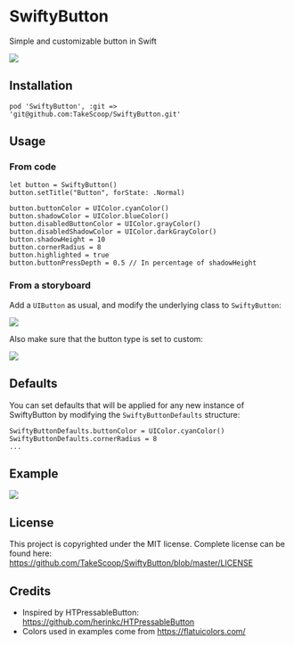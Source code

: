 SwiftyButton
============

Simple and customizable button in Swift

![](https://www.dropbox.com/s/mcr0b1vkhm4hlz3/Screenshot%202015-11-16%2015.29.31.png?raw=1)

Installation
------------

```
pod 'SwiftyButton', :git => 'git@github.com:TakeScoop/SwiftyButton.git'
```

Usage
-----

### From code

```
let button = SwiftyButton()
button.setTitle("Button", forState: .Normal)

button.buttonColor = UIColor.cyanColor()
button.shadowColor = UIColor.blueColor()
button.disabledButtonColor = UIColor.grayColor()
button.disabledShadowColor = UIColor.darkGrayColor()
button.shadowHeight = 10
button.cornerRadius = 8
button.highlighted = true
button.buttonPressDepth = 0.5 // In percentage of shadowHeight
```

### From a storyboard

Add a `UIButton` as usual, and modify the underlying class to `SwiftyButton`:

![](https://www.dropbox.com/s/krkj3klxcfxjsjf/Screenshot%202015-11-16%2015.35.59.png?raw=1)

Also make sure that the button type is set to custom:

![](https://www.dropbox.com/s/4xtllxwjpqy3uia/Screenshot%202015-11-16%2015.33.45.png?raw=1)

Defaults
--------

You can set defaults that will be applied for any new instance of SwiftyButton by modifying the `SwiftyButtonDefaults` structure:

```
SwiftyButtonDefaults.buttonColor = UIColor.cyanColor()
SwiftyButtonDefaults.cornerRadius = 8
...
```

Example
-------

![](https://www.dropbox.com/s/1bw9b559j5dilpx/Screenshot%202015-11-16%2015.07.54.png?raw=1)

License
-------

This project is copyrighted under the MIT license. Complete license can be found here: <https://github.com/TakeScoop/SwiftyButton/blob/master/LICENSE>

Credits
-------

 - Inspired by HTPressableButton: <https://github.com/herinkc/HTPressableButton>
 - Colors used in examples come from <https://flatuicolors.com/>

